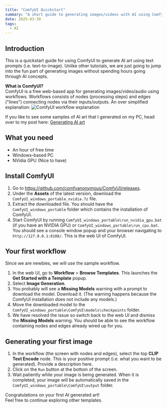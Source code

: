 ```yaml
---
title: "ComfyUI Quickstart"
summary: "A short guide to generating images/videos with AI using ComfyUI"
date: 2025-03-30
tags:
  - AI
---
```

## Introduction

This is a quickstart guide for using ComfyUI to generate AI art using text prompts (i.e. text-to-image).
Unlike other tutorials, we are just going to jump into the fun part of generating images without spending hours going through AI concepts.

**What is ComfyUI?**  
ComfyUI is a free web-based app for generating images/video/audio using workflows.
Workflows consists of nodes (processing steps) and edges ("lines") connecting nodes via their inputs/outputs.
An over simplified explanation:
![ComfyUI workflow explanation](../workflow.svg)

If you like to see some samples of AI art that I generated on my PC, head over to my post here: [Generating AI art](../../generating-ai-art/generating-ai-art/)

## What you need

- An hour of free time
- Windows-based PC
- NVidia GPU (Nice to have)

## Install ComfyUI

1. Go to https://github.com/comfyanonymous/ComfyUI/releases.
2. Under the **Assets** of the latest version, download the `ComfyUI_windows_portable_nvidia.7z` file.
3. Extract the downloaded file. You should have the `ComfyUI_windows_portable` folder which contains the installation of ComfyUI.
4. Start ComfyUI by running `ComfyUI_windows_portable\run_nvidia_gpu.bat` (if you have an NVIDIA GPU) or `ComfyUI_windows_portable\run_cpu.bat`. You should see a console window popup and your browser navigating to `http://127.0.0.1:8188/`. This is the web UI of ComfyUI.

## Your first workflow

Since we are newbies, we will use the sample workflow.

1. In the web UI, go to **Workflow** > **Browse Templates**. This launches the **Get Started with a Template** popup.
2. Select **Image Generation**.
3. You probably will see a **Missing Models** warning with a prompt to download the model. Download it. (The warning happens because the ComfyUI installation does not include any models.)
4. Move the downloaded model to the `ComfyUI_windows_portable\ComfyUI\models\checkpoints` folder.
5. We have resolved the issue so switch back to the web UI and dismiss the **Missing Models** warning. You should be able to see the workflow containing nodes and edges already wired up for you.

## Generating your first image

1. In the workflow (the screen with nodes and edges), select the top **CLIP Text Encode** node. This is your positive prompt (i.e. what you want to be generated). Provide a description here.
2. Click on the `Run` button at the bottom of the screen.
3. Wait patiently while your image is being generated. When it is completed, your image will be automatically saved in the `ComfyUI_windows_portable\ComfyUI\output` folder.

Congratulations on your first AI generated art!  
Feel free to continue exploring other templates.